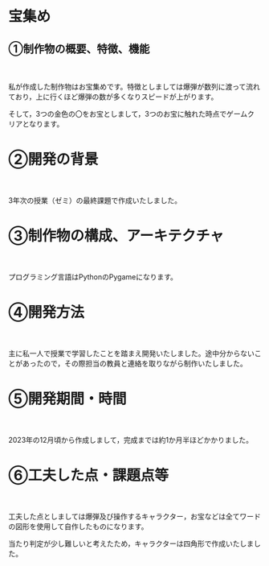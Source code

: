 <h1>宝集め</h1>

<h2>①制作物の概要、特徴、機能</h2>
　<p>私が作成した制作物はお宝集めです。特徴としましては爆弾が数列に渡って流れており，上に行くほど爆弾の数が多くなりスピードが上がります。</p>
  <P>そして，3つの金色の〇をお宝としまして，3つのお宝に触れた時点でゲームクリアとなります。</p>

<h1>②開発の背景</h1>
　<p>3年次の授業（ゼミ）の最終課題で作成いたしました。</p>

<h1>③制作物の構成、アーキテクチャ</h1>
　<p>プログラミング言語はPythonのPygameになります。</p>

<h1>④開発方法</h1>
　<p>主に私一人で授業で学習したことを踏まえ開発いたしました。途中分からないことがあったので，その際担当の教員と連絡を取りながら制作いたしました。</p>

<h1>⑤開発期間・時間</h1>
　<p>2023年の12月頃から作成しまして，完成までは約1か月半ほどかかりました。</p>

<h1>⑥工夫した点・課題点等</h1>
　<p>工夫した点としましては爆弾及び操作するキャラクター，お宝などは全てワードの図形を使用して自作したものになります。</p>
  <p>当たり判定が少し難しいと考えたため，キャラクターは四角形で作成いたしました。</p>
